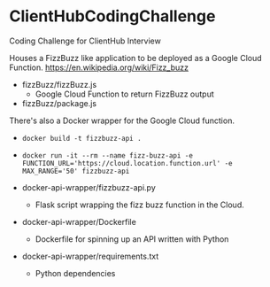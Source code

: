# ClientHubCodingChallenge
Coding Challenge for ClientHub Interview


Houses a FizzBuzz like application to be deployed as a Google Cloud Function. https://en.wikipedia.org/wiki/Fizz_buzz

- fizzBuzz/fizzBuzz.js
   - Google Cloud Function to return FizzBuzz output
- fizzBuzz/package.js

There's also a Docker wrapper for the Google Cloud function.

- `docker build -t fizzbuzz-api .`
- `docker run -it --rm --name fizz-buzz-api -e FUNCTION_URL='https://cloud.location.function.url' -e MAX_RANGE='50' fizzbuzz-api`

- docker-api-wrapper/fizzbuzz-api.py
   - Flask script wrapping the fizz buzz function in the Cloud.
- docker-api-wrapper/Dockerfile
   - Dockerfile for spinning up an API written with Python
- docker-api-wrapper/requirements.txt
   - Python dependencies
